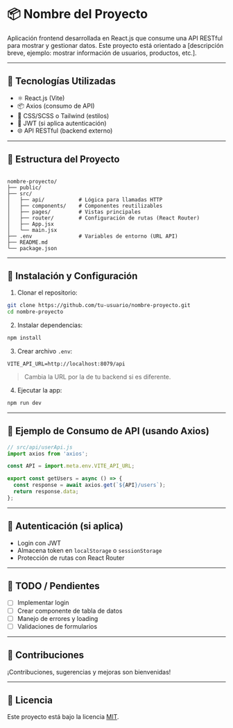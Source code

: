 # 📦 Nombre del Proyecto

Aplicación frontend desarrollada en React.js que consume una API RESTful para mostrar y gestionar datos. Este proyecto está orientado a [descripción breve, ejemplo: mostrar información de usuarios, productos, etc.].

---

## 🚀 Tecnologías Utilizadas

- ⚛️ React.js (Vite)
- 📦 Axios (consumo de API)
- 💅 CSS/SCSS o Tailwind (estilos)
- 🔐 JWT (si aplica autenticación)
- 🌐 API RESTful (backend externo)

---

## 📁 Estructura del Proyecto

```

nombre-proyecto/
├── public/
├── src/
│   ├── api/           # Lógica para llamadas HTTP
│   ├── components/    # Componentes reutilizables
│   ├── pages/         # Vistas principales
│   ├── router/        # Configuración de rutas (React Router)
│   ├── App.jsx
│   └── main.jsx
├── .env               # Variables de entorno (URL API)
├── README.md
└── package.json

````

---

## 🔧 Instalación y Configuración

1. Clonar el repositorio:

```bash
git clone https://github.com/tu-usuario/nombre-proyecto.git
cd nombre-proyecto
````

2. Instalar dependencias:

```bash
npm install
```

3. Crear archivo `.env`:

```env
VITE_API_URL=http://localhost:8079/api
```

> Cambia la URL por la de tu backend si es diferente.

4. Ejecutar la app:

```bash
npm run dev
```

---

## 📡 Ejemplo de Consumo de API (usando Axios)

```js
// src/api/userApi.js
import axios from 'axios';

const API = import.meta.env.VITE_API_URL;

export const getUsers = async () => {
  const response = await axios.get(`${API}/users`);
  return response.data;
};
```

---

## 🔐 Autenticación (si aplica)

* Login con JWT
* Almacena token en `localStorage` o `sessionStorage`
* Protección de rutas con React Router

---

## 📌 TODO / Pendientes

* [ ] Implementar login
* [ ] Crear componente de tabla de datos
* [ ] Manejo de errores y loading
* [ ] Validaciones de formularios

---

## 🤝 Contribuciones

¡Contribuciones, sugerencias y mejoras son bienvenidas!

---

## 📄 Licencia

Este proyecto está bajo la licencia [MIT](LICENSE).

